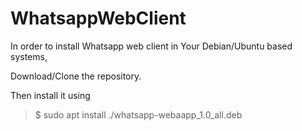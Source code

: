 # WhatsappWebClient


In order to install Whatsapp web client in Your Debian/Ubuntu based systems,

Download/Clone the repository.

Then install it using 

> $ sudo apt install ./whatsapp-webaapp_1.0_all.deb


